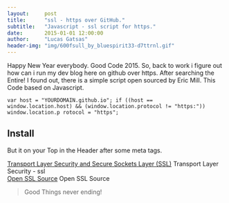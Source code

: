 ```yaml
---
layout:     post
title:      "ssl - https over GitHub."
subtitle:   "Javascript - ssl script for https."
date:       2015-01-01 12:00:00
author:     "Lucas Gatsas"
header-img: "img/600fsull_by_bluespirit33-d7ttrnl.gif"
---
```


<p>Happy New Year everybody. Good Code 2015. So, back to work i figure out how can i run my dev blog here on github over https. After searching the Entire! I found out, there is a simple script open sourced by Eric Mill. This Code based on Javascript. </p>




<code>var host = "YOURDOMAIN.github.io";
if ((host == window.location.host) && (window.location.protocol != "https:"))
    window.location.p
    rotocol = "https";
</code><br>


<h2 class="section-heading">Install</h2>

<p>But it on your Top in the Header after some meta tags.</p>

[Transport Layer Security and  Secure Sockets Layer (SSL)](http://en.wikipedia.org/wiki/Transport_Layer_Security)
Transport Layer Security - ssl 
<br>
[Open SSL Source](http://en.wikipedia.org/wiki/OpenSSL)
Open SSL Source
<br>

<blockquote>Good Things never ending!</blockquote>


<!--

<a href="#">
    <img src="{{ site.baseurl }}/img/post-sample-image.jpg" alt="Post Sample Image">
</a> -->




